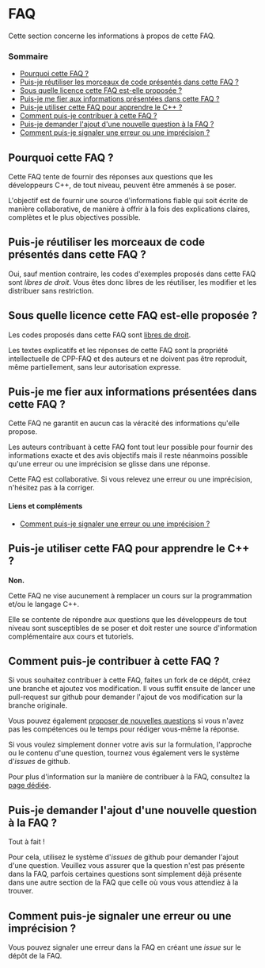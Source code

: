 # FAQ

Cette section concerne les informations à propos de cette FAQ.

### Sommaire

 - [Pourquoi cette FAQ ?](#pourquoi-cette-faq-)
 - [Puis-je réutiliser les morceaux de code présentés dans cette FAQ ?](#puis-je-réutiliser-les-morceaux-de-code-présentés-dans-cette-faq-)
 - [Sous quelle licence cette FAQ est-elle proposée ?](#sous-quelle-licence-cette-faq-est-elle-proposée-)
 - [Puis-je me fier aux informations présentées dans cette FAQ ?](#puis-je-me-fier-aux-informations-présentées-dans-cette-faq-)
 - [Puis-je utiliser cette FAQ pour apprendre le C++ ?](#puis-je-utiliser-cette-faq-pour-apprendre-le-c-)
 - [Comment puis-je contribuer à cette FAQ ?](#comment-puis-je-contribuer-à-cette-faq-)
 - [Puis-je demander l'ajout d'une nouvelle question à la FAQ ?](#puis-je-demander-lajout-dune-nouvelle-question-à-la-faq-)
 - [Comment puis-je signaler une erreur ou une imprécision ?](#comment-puis-je-signaler-une-erreur-ou-une-imprécision-)

## Pourquoi cette FAQ ?

Cette FAQ tente de fournir des réponses aux questions que les développeurs C++, de tout niveau, peuvent être ammenés à se poser.

L'objectif est de fournir une source d'informations fiable qui soit écrite de manière collaborative, de manière à offrir à la fois des explications claires, complètes et le plus objectives possible.

## Puis-je réutiliser les morceaux de code présentés dans cette FAQ ?

Oui, sauf mention contraire, les codes d'exemples proposés dans cette FAQ sont *libres de droit*. Vous êtes donc libres de les réutiliser, les modifier et les distribuer sans restriction.

## Sous quelle licence cette FAQ est-elle proposée ?

Les codes proposés dans cette FAQ sont [libres de droit](#puis-je-réutiliser-les-morceaux-de-code-présentés-dans-cette-faq-).

Les textes explicatifs et les réponses de cette FAQ sont la propriété intellectuelle de CPP-FAQ et des auteurs et ne doivent pas être reproduit, même partiellement, sans leur autorisation expresse.

## Puis-je me fier aux informations présentées dans cette FAQ ?

Cette FAQ ne garantit en aucun cas la véracité des informations qu'elle propose.

Les auteurs contribuant à cette FAQ font tout leur possible pour fournir des informations exacte et des avis objectifs mais il reste néanmoins possible qu'une erreur ou une imprécision se glisse dans une réponse.

Cette FAQ est collaborative. Si vous relevez une erreur ou une imprécision, n'hésitez pas à la corriger.

#### Liens et compléments
 - [Comment puis-je signaler une erreur ou une imprécision ?](#comment-puis-je-signaler-une-erreur-ou-une-imprécision-)

## Puis-je utiliser cette FAQ pour apprendre le C++ ?

**Non.**

Cette FAQ ne vise aucunement à remplacer un cours sur la programmation et/ou le langage C++.

Elle se contente de répondre aux questions que les développeurs de tout niveau sont susceptibles de se poser et doit rester une source d'information complémentaire aux cours et tutoriels.

## Comment puis-je contribuer à cette FAQ ?

Si vous souhaitez contribuer à cette FAQ, faites un fork de ce dépôt, créez une branche et ajoutez vos modification. Il vous suffit ensuite de lancer une pull-request sur github pour demander l'ajout de vos modification sur la branche originale.

Vous pouvez également [proposer de nouvelles questions](#puis-je-demander-lajout-dune-nouvelle-question-à-la-faq-) si vous n'avez pas les compétences ou le temps pour rédiger vous-même la réponse.

Si vous voulez simplement donner votre avis sur la formulation, l'approche ou le contenu d'une question, tournez vous également vers le système d'*issues* de github.

Pour plus d'information sur la manière de contribuer à la FAQ, consultez la [page dédiée](../CONTRIBUTE.md).

## Puis-je demander l'ajout d'une nouvelle question à la FAQ ?

Tout à fait !

Pour cela, utilisez le système d'*issues* de github pour demander l'ajout d'une question. Veuillez vous assurer que la question n'est pas présente dans la FAQ, parfois certaines questions sont simplement déjà présente dans une autre section de la FAQ que celle où vous vous attendiez à la trouver.

## Comment puis-je signaler une erreur ou une imprécision ?

Vous pouvez signaler une erreur dans la FAQ en créant une *issue* sur le dépôt de la FAQ.
